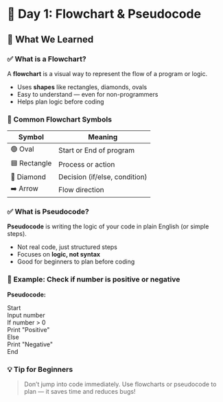 # 📘 Day 1: Flowchart & Pseudocode

## 🧠 What We Learned

### ✅ What is a Flowchart?

A **flowchart** is a visual way to represent the flow of a program or logic.

- Uses **shapes** like rectangles, diamonds, ovals
- Easy to understand — even for non-programmers
- Helps plan logic before coding

### 🧩 Common Flowchart Symbols

| Symbol        | Meaning                      |
|---------------|------------------------------|
| 🟢 Oval        | Start or End of program      |
| 🟦 Rectangle   | Process or action            |
| 🔷 Diamond     | Decision (if/else, condition)|
| ➡️ Arrow       | Flow direction               |

### ✅ What is Pseudocode?

**Pseudocode** is writing the logic of your code in plain English (or simple steps).

- Not real code, just structured steps
- Focuses on **logic, not syntax**
- Good for beginners to plan before coding

### 🧾 Example: Check if number is positive or negative

**Pseudocode:**

Start  
Input number  
If number > 0  
Print "Positive"  
Else  
Print "Negative"  
End

### 💡 Tip for Beginners

> Don’t jump into code immediately. Use flowcharts or pseudocode to plan — it saves time and reduces bugs!
